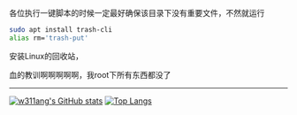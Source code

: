 各位执行一键脚本的时候一定最好确保该目录下没有重要文件，不然就运行
```bash
sudo apt install trash-cli
alias rm='trash-put'
```
安装Linux的回收站，

血的教训啊啊啊啊啊，我root下所有东西都没了

---
[![w311ang's GitHub stats](https://github-readme-stats.vercel.app/api?username=w311ang&show_icons=true)](https://github.com/anuraghazra/github-readme-stats)
[![Top Langs](https://github-readme-stats.vercel.app/api/top-langs/?username=w311ang&layout=compact)](https://github.com/anuraghazra/github-readme-stats)
